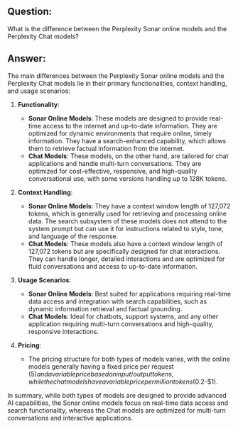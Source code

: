 ## Question: 
What is the difference between the
Perplexity Sonar online models and the
Perplexity Chat models?


## Answer: 
The main differences between the Perplexity Sonar online models and the Perplexity Chat models lie in their primary functionalities, context handling, and usage scenarios:

1. **Functionality**:
   - **Sonar Online Models**: These models are designed to provide real-time access to the internet and up-to-date information. They are optimized for dynamic environments that require online, timely information. They have a search-enhanced capability, which allows them to retrieve factual information from the internet.
   - **Chat Models**: These models, on the other hand, are tailored for chat applications and handle multi-turn conversations. They are optimized for cost-effective, responsive, and high-quality conversational use, with some versions handling up to 128K tokens.

2. **Context Handling**:
   - **Sonar Online Models**: They have a context window length of 127,072 tokens, which is generally used for retrieving and processing online data. The search subsystem of these models does not attend to the system prompt but can use it for instructions related to style, tone, and language of the response.
   - **Chat Models**: These models also have a context window length of 127,072 tokens but are specifically designed for chat interactions. They can handle longer, detailed interactions and are optimized for fluid conversations and access to up-to-date information.

3. **Usage Scenarios**:
   - **Sonar Online Models**: Best suited for applications requiring real-time data access and integration with search capabilities, such as dynamic information retrieval and factual grounding.
   - **Chat Models**: Ideal for chatbots, support systems, and any other application requiring multi-turn conversations and high-quality, responsive interactions.

4. **Pricing**:
   - The pricing structure for both types of models varies, with the online models generally having a fixed price per request ($5) and a variable price based on input/output tokens, while the chat models have a variable price per million tokens ($0.2-$1).

In summary, while both types of models are designed to provide advanced AI capabilities, the Sonar online models focus on real-time data access and search functionality, whereas the Chat models are optimized for multi-turn conversations and interactive applications.
